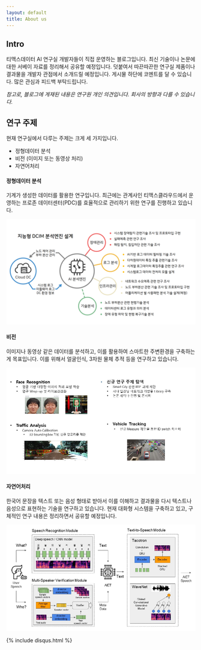 ```yaml
---
layout: default
title: About us
---
```


## Intro

티맥스데이터 AI 연구실 개발자들이 직접 운영하는 블로그입니다. 최신 기술이나 논문에 대한 서베이 자료를 정리해서 공유할 예정입니다.
덧붙여서 따끈따끈한 연구실 제품이나 결과물을 개발자 관점에서 소개드릴 예정입니다. 게시물 하단에 코멘트를 달 수 있습니다. 많은 관심과 피드백 부탁드립니다.

*참고로, 블로그에 게재된 내용은 연구원 개인 의견입니다. 회사의 방향과 다를 수 있습니다.*

## 연구 주제

현재 연구실에서 다루는 주제는 크게 세 가지입니다. 

- 정형데이터 분석
- 비전 (이미지 또는 동영상 처리)
- 자연어처리

#### 정형데이터 분석

기계가 생성한 데이터를 활용한 연구입니다. 최근에는 관계사인 티맥스클라우드에서 운영하는 프로존 데이터센터(PDC)를 효율적으로 관리하기 위한 연구를 진행하고 있습니다.

![DCIM](/assets/img/about/dcim.png)

#### 비전

이미지나 동영상 같은 데이터를 분석하고, 이를 활용하여 스마트한 주변환경을 구축하는게 목표입니다.
이를 위해서 얼굴인식, 3차원 물체 추적 등을 연구하고 있습니다.

![Vision](/assets/img/about/vision.jpg)

#### 자연어처리

한국어 문장을 텍스트 또는 음성 형태로 받아서 이를 이해하고 결과물을 다시 텍스트나 음성으로 표현하는 기술을 연구하고 있습니다.
현재 대화형 시스템을 구축하고 있고, 구체적인 연구 내용은 정리하면서 공유할 예정입니다.

![NLP](/assets/img/about/nlp.jpg)

{% include disqus.html %}
